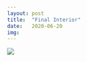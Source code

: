 ```yaml
---
layout: post
title:  "Final Interior"
date:   2020-06-20
img:
---
```


![](https://media.giphy.com/media/WpUjZtaaKxCEUUhPoR/giphy.gif)  

